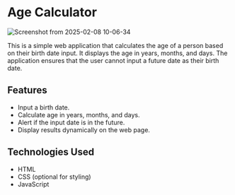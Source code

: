 # Age Calculator

![Screenshot from 2025-02-08 10-06-34](https://github.com/user-attachments/assets/2548d7ed-1c26-47b5-bf1c-70f233c55784)


This is a simple web application that calculates the age of a person based on their birth date input. It displays the age in years, months, and days. The application ensures that the user cannot input a future date as their birth date.

## Features

- Input a birth date.
- Calculate age in years, months, and days.
- Alert if the input date is in the future.
- Display results dynamically on the web page.
  
## Technologies Used

- HTML
- CSS (optional for styling)
- JavaScript
